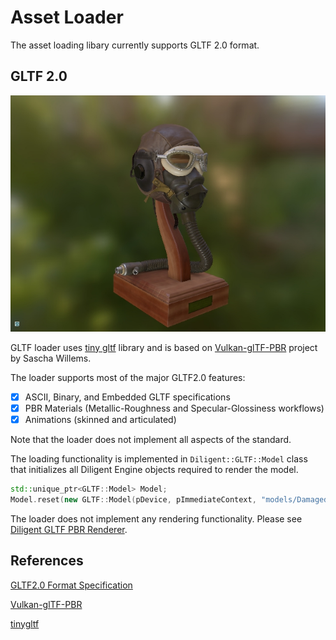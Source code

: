 # Asset Loader

The asset loading libary currently supports GLTF 2.0 format.

## GLTF 2.0

![](media/flight_helmet.jpg)

GLTF loader uses [tiny gltf](https://github.com/syoyo/tinygltf) library and is based on
[Vulkan-glTF-PBR](https://github.com/SaschaWillems/Vulkan-glTF-PBR) project by Sascha Willems.

The loader supports most of the major GLTF2.0 features:

* [x] ASCII, Binary, and Embedded GLTF specifications
* [x] PBR Materials (Metallic-Roughness and Specular-Glossiness workflows)
* [x] Animations (skinned and articulated)

Note that the loader does not implement all aspects of the standard. 

The loading functionality is implemented in `Diligent::GLTF::Model` class
that initializes all Diligent Engine objects required to render the model.

```cpp
std::unique_ptr<GLTF::Model> Model;
Model.reset(new GLTF::Model(pDevice, pImmediateContext, "models/DamagedHelmet/DamagedHelmet.gltf"));
```

The loader does not implement any rendering functionality. Please see
[Diligent GLTF PBR Renderer](https://github.com/DiligentGraphics/DiligentFX/tree/master/GLTF_PBR_Renderer).

## References

[GLTF2.0 Format Specification](https://github.com/KhronosGroup/glTF)

[Vulkan-glTF-PBR](https://github.com/SaschaWillems/Vulkan-glTF-PBR)

[tinygltf](https://github.com/syoyo/tinygltf)
